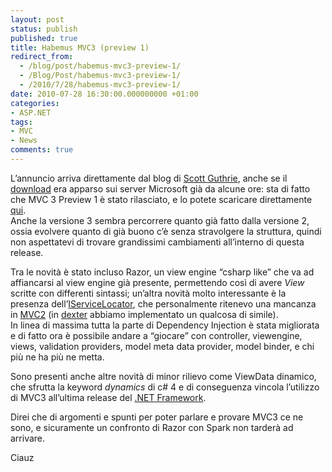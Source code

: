 ```yaml
---
layout: post
status: publish
published: true
title: Habemus MVC3 (preview 1)
redirect_from: 
  - /blog/post/habemus-mvc3-preview-1/
  - /Blog/Post/habemus-mvc3-preview-1/
  - /2010/7/28/habemus-mvc3-preview-1/
date: 2010-07-28 16:30:00.000000000 +01:00
categories:
- ASP.NET
tags:
- MVC
- News
comments: true
---
```

<p>L’annuncio arriva direttamente dal blog di <a title="Scott Guthrie&#39;s Blog" href="http://weblogs.asp.net/scottgu/" rel="nofollow" target="_blank">Scott Guthrie</a>, anche se il <a title="MVC 3 Preview 1 Download" href="http://www.microsoft.com/downloads/details.aspx?FamilyID=cb42f741-8fb1-4f43-a5fa-812096f8d1e8&amp;displaylang=en" rel="nofollow" target="_blank">download</a> era apparso sui server Microsoft già da alcune ore: sta di fatto che MVC 3 Preview 1 è stato rilasciato, e lo potete scaricare direttamente <a title="ASP.NET MVC 3 Preview 1" href="http://www.microsoft.com/downloads/details.aspx?FamilyID=cb42f741-8fb1-4f43-a5fa-812096f8d1e8&amp;displaylang=en" rel="nofollow" target="_blank">qui</a>.     <br />Anche la versione 3 sembra percorrere quanto già fatto dalla versione 2, ossia evolvere quanto di già buono c’è senza stravolgere la struttura, quindi non aspettatevi di trovare grandissimi cambiamenti all’interno di questa release.</p>  <p>Tra le novità è stato incluso Razor, un view engine “csharp like” che va ad affiancarsi al view engine già presente, permettendo così di avere <em>View</em> scritte con differenti sintassi; un’altra novità molto interessante è la presenza dell’<a href="http://bradwilson.typepad.com/blog/2010/07/service-location-pt1-introduction.html">IServiceLocator</a>, che personalmente ritenevo una mancanza in <a href="http://www.tostring.it/categories/archive/mvc">MVC2</a> (in <a href="http://www.imperugo.tostring.it/categories/archive/Dexter">dexter</a> abbiamo implementato un qualcosa di simile).     <br />In linea di massima tutta la parte di Dependency Injection è stata migliorata e di fatto ora è possibile andare a “giocare” con controller, viewengine, views, validation providers, model meta data provider, model binder, e chi più ne ha più ne metta.</p>  <p>Sono presenti anche altre novità di minor rilievo come ViewData dinamico, che sfrutta la keyword <em>dynamics</em> di c# 4 e di conseguenza vincola l’utilizzo di MVC3 all’ultima release del <a href="http://www.imperugo.tostring.it/tags/archive/.net">.NET Framework</a>.</p>  <p>Direi che di argomenti e spunti per poter parlare e provare MVC3 ce ne sono, e sicuramente un confronto di Razor con Spark non tarderà ad arrivare.</p>  <p>Ciauz</p>
